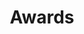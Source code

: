---
widget: accomplishments
headless: true
active: true
weight: 50
title: Awards
subtitle: ""
date_format: Jan 2006
item:
  - organization: The Pudding
    organization_url: https://pudding.cool/
    title: The Pudding Cup 2020 Winner
    url: https://pudding.cool/process/pudding-cup-2020/
    certificate_url: ""
    date_start: 2021-01-08
    date_end: ""
    description: "Awarded winner (top 3) out of 130+ entries to the 2020 Pudding Cup, which is a contest for visual storytelling pieces. My piece explored the prevalence of hums in Kid Cudi's discography.
    
    
      See media [here](https://pudding.cool/process/pudding-cup-2020/).

      Find the project
      [here](https://connorrothschild.github.io/cudi-hums/).
      \  "
      
  - organization: RStudio, Inc.
    organization_url: https://rstudio.com/
    title: Honorable Mention, RStudio Table Contest
    url: https://blog.rstudio.com/2020/12/23/winners-of-the-2020-rstudio-table-contest/
    certificate_url: ""
    date_start: 2020-12-23
    date_end: ""
    description:
      "Received an honorable mention in the 2020 RStudio Table Contest
      out of 80+ entries. My entry was a tutorial regarding the replication of a
      table by the Economist, using an R package called reactable.


      See media
      [here](https://blog.rstudio.com/2020/12/23/winners-of-the-2020-rstudio-ta\
      ble-contest/).

      Find the project
      [here](https://www.connorrothschild.com/post/economist-table-replication-\
      using-reactable/).

      \  "
  - organization: Data to Knowledge Lab
    organization_url: https://d2k.rice.edu/
    title: Second Place, D2K Showcase
    url: https://blog.rstudio.com/2020/12/23/winners-of-the-2020-rstudio-table-contest/
    certificate_url: ""
    date_start: 2020-12-09
    date_end: ""
    description: "Awarded second place out of 10+ teams in the 2020 Data to
      Knowledge Lab's showcase. My team provided a data science approach to
      predicting student engagement and success, allowing teachers to
      preemptively intervene in students academic careers and prevent failure.


      See media
      [here](https://d2k.rice.edu/news/closing-gap-data-science-approach-reduci\
      ng-academic-achievement-gaps).

      Find the project overview
      [here](https://www.youtube.com/watch?v=6T5C4omYexs).

      \  "
  - organization: 28th Annual Malofiej Awards
    organization_url: https://www.malofiejgraphics.com/
    title: Bronze, Student Category
    url: https://www.malofiejgraphics.com/2020/08/general/students-have-won-awards-too/
    certificate_url: ""
    date_start: 2020-08-05
    date_end: ""
    description: "Awarded the Bronze in the Student Category at the 28th Annual
      Malofiej Awards (the self-described \"Pulitzer for Infographics\"). The
      award was in recognition of my visualization, 'Mapping Missing Migrants.'


      See media
      [here](https://www.malofiejgraphics.com/2020/08/general/students-have-won\
      -awards-too/).

      Find the project
      [here](https://connorrothschild.github.io/map-missing-migrants/).

      \  "
  - organization: Rice University Data2Knowledge Lab
    organization_url: https://d2k.rice.edu/
    title: First Place, COVID-19 Houston Response Projects
    url: https://news.rice.edu/2020/04/27/d2k-lab-awards-top-teams-at-virtual-showcase/
    certificate_url: ""
    date_start: 2020-04-22
    date_end: ""
    description:
      "Awarded first place in the Rice Data to Knowledge Lab's 'COVID19
      Houston Response Projects' competition. My team's project was a rigorous
      statistical analysis of how COVID19 impacted community movement, mobility,
      and social distancing.\


      See media
      [here](https://news.rice.edu/2020/04/27/d2k-lab-awards-top-teams-at-virtu\
      al-showcase/).

      Find the project
      [here](https://github.com/connorrothschild/covid-mobility).

      \  "
  - organization: Rice University
    organization_url: ""
    title: Marian Fox Martel Scholar Award
    url: ""
    certificate_url: ""
    date_start: 2020-04-18
    date_end: ""
    description: >
      Awarded the Marian Fox Martel Scholar Award for the 2019-2020 academic
      year. 


      The award is in recognition of a Martel junior who 'demonstrates extraordinary citizenship in various area of College life, focusing on academic excellence and who has a GPA greater than 3.5.'
  - organization: Rice University, Center for Civic Leadership
    organization_url: https://ccl.rice.edu/
    title: First Place, 2020 Houston Policy Challenge
    url: https://news.rice.edu/2020/03/02/rice-students-tackle-criminal-justice-reform-at-houston-policy-challenge/
    certificate_url: ""
    date_start: 2020-03-15
    date_end: ""
    description:
      "Awarded first place (out of 13 teams) at Rice University’s 2020
      Houston Policy Challenge. Judged by Harris County Sheriff Ed Gonzalez,
      Harris County District Attorney Kim Ogg, U.S. Magistrate Judge Andrew
      Edison, Southern District of Texas, and Judge Franklin Bynum, Harris
      County Criminal Court at Law No. 8.


      My partner and I proposed a pre-trial diversion program for pregnant
      women and mothers of young children. Awarded prize money and seed money
      for implementation.


      See media
      [here](https://news.rice.edu/2020/03/02/rice-students-tackle-criminal-jus\
      tice-reform-at-houston-policy-challenge/).

      \  "
  - organization: Rice DataSci
    organization_url: https://datasci.rice.edu/
    title: First Place (Houston Track), Rice Datathon 2020
    url: https://connorrothschild.github.io/datathon-2020/source/
    certificate_url: ""
    date_start: 2020-01-22
    date_end: ""
    description: "Awarded first place in the 'Houston/Texas trends' track at the
      2020 Rice Datathon. The winning project, created in 16 hours, maps Houston
      homicides across time and demographics.\


      Find the project
      [here](https://connorrothschild.github.io/datathon-2020/source/).

      \  "
  - organization: Northeastern University
    organization_url: https://cj2020.northeastern.edu/
    title: Student Winner, Computation and Journalism 2020 Conference
    url: ""
    certificate_url: ""
    date_start: 2020-01-22
    date_end: ""
    description:
      "Honored with the student award for best visualization at the 2020
      Computation + Journalism Conference (2020) at Northeastern University. The
      winning visualization was 'Automation and Its Impact on Jobs.'


      Find the project
      [here](https://connorrothschild.shinyapps.io/automation/).

      \  "
  - organization: Rice University Political Science Department
    organization_url: https://politicalscience.rice.edu/
    title: Hudspeth Award for Best Undergraduate Paper in Political Science
    url: https://politicalscience.rice.edu/undergraduateawards
    certificate_url: ""
    date_start: 2019-05-22
    date_end: ""
    description:
      "Recipient of the Hudspeth Award in recognition of my seminar paper
      \"¡Vota! Testing the Impact of Spanish-Language Ballots on Election
      Results and Preferences.\" The paper described an online experiment
      testing the impact of Spanish-language ballots on the policy preferences
      of white, monolingual English-speaking voters.


      Find the paper
      [here](https://www.researchgate.net/publication/332470540_Vota_Testing_th\
      e_Impact_of_Spanish-Language_Ballots_on_Election_Results_and_Preferences).

      \  "
  - organization: Rice University, Center for Civic Leadership
    organization_url: https://ccl.rice.edu/
    title: Second Place, 2019 Houston Policy Challenge
    url: https://kinder.rice.edu/urbanedge/2019/02/26/affordable-housing-houston-rice-university
    certificate_url: ""
    date_start: 2019-02-22
    date_end: ""
    description: "Awarded second place in the 2019 Houston Centered Policy
      Challenge. Judged by Dwight Boykins, Houston city council member; Tory
      Gunsolley, president and CEO of the Houston Housing Authority; Amanda
      Timm, executive director of Local Initiatives Support Corporation; Tom
      McCasland, director of the City of Houston’s Housing and Community
      Development department and Stephan Fairfield, founder and CEO of Covenant
      Community Capital.


      My team and I proposed a program which incentivizes homeowners in
      high-opportunity neighborhoods to construct ADUs & house voucher
      recipients. Our proposal prevents “NIMBYism” and community backlash to
      high-concentration public housing projects, and decentralizes low-income
      voucher recipients to high-opportunity neighborhoods.


      See media
      [here](https://kinder.rice.edu/urbanedge/2019/02/26/affordable-housing-ho\
      uston-rice-university).

      \  "
  - organization: The Baker Institute for Public Policy
    organization_url: https://www.bakerinstitute.org/
    title: First Place, Baker Institute's Undergraduate Public Policy Competition
    url: https://mailchi.mp/rice.edu/gala-547673?e=a93e1ef59d#AnnualReport
    certificate_url: ""
    date_start: 2018-04-22
    date_end: ""
    description:
      "Awarded first place in the Baker Institute Student Forum's fifth
      annual undergraduate public policy competition. Judged by Dr. Luis
      Duno-Gottberg, Dr. Francisco J. Monaldi, H. Richard Sindelar, and Oscar
      Arredondo.\


      The award was in recognition of a 6000-word research paper and a 20
      minute presentation on U.S. foreign policy toward the Western Hemisphere;
      my partner and I's paper critiqued current mechanisms for distributing
      food aid to Haiti. Awarded prize money and publication in the Rice Journal
      of Public Policy (Spring 2019 issue).


      See media
      [here](https://mailchi.mp/rice.edu/gala-547673?e=a93e1ef59d#AnnualReport).
      Find the paper [here](https://issuu.com/ricejpp/docs/rjppfinalsingle/20).

      \  "
  - organization: Rice University, Center for Civic Leadership
    organization_url: https://ccl.rice.edu/
    title: First Place, 2018 Houston Policy Challenge
    url: https://www.houstonpublicmedia.org/articles/news/2018/02/27/270232/rice-students-win-flood-policy-contest-for-multi-home-buyout-idea/
    certificate_url: ""
    date_start: 2018-02-22
    date_end: ""
    description: "Awarded first place at Rice University's inaugural Houston
      Centered Policy Design Competition. Judged by Houston Mayor Pro Tem Ellen
      Cohen; former president and CEO of the Jewish Federation of Greater
      Houston, Lee Wunsch; City Council at-large 2 representative, David
      Robinson; director of Rice’s Kinder Institute for Urban Research, Bill
      Fulton; and “flood czar” Stephen Costello.


      My partner and I proposed an innovative, multi-home buyout system
      for the Meyerland community in the wake of Hurricane Harvey. We
      recommended multi-home buyouts in order to address the “checkerboard
      effect” of home buyouts and also increase community solidarity. Awarded
      prize money and seed money for implementation.


      See media
      [here](http://news.rice.edu/2018/02/23/martel-college-students-win-rices-\
      inaugural-houston-centered-policy-challenge/) and
      [here](https://www.houstonpublicmedia.org/articles/news/2018/02/27/270232\
      /rice-students-win-flood-policy-contest-for-multi-home-buyout-idea/).

      \  "
  - organization: National Speech and Debate Association
    organization_url: https://www.speechanddebate.org/
    title: National Champion, International Extemporaneous Speaking
    url: http://www.news-leader.com/story/news/business/2017/06/28/kickapoo-high-school-senior-earns-accolades-national-speech-and-debate-tournament/435570001/
    certificate_url: ""
    date_start: 2017-06-15
    date_end: ""
    description: "National Champion in International Extemporaneous Speaking.
      Sponsored by the Council on Foreign Relations and EF Hutton. Competed
      against hundreds of high schoolers throughout 13 rounds.


      See media
      [here](http://www.news-leader.com/story/news/business/2017/06/28/kickapoo\
      -high-school-senior-earns-accolades-national-speech-and-debate-tournament\
      /435570001/). Find the speech
      [here](https://www.youtube.com/watch?v=lzoUu1fDmWE).

      \  "

design:
  columns: '2'
  background:
    image: garden_math.jpg
    image_darken: 3.35
    image_parallax: true
    image_position: center
    image_size: cover
    text_color_light: false
  spacing:
    padding: ["30px", "30px", "0", "20px"]
---
